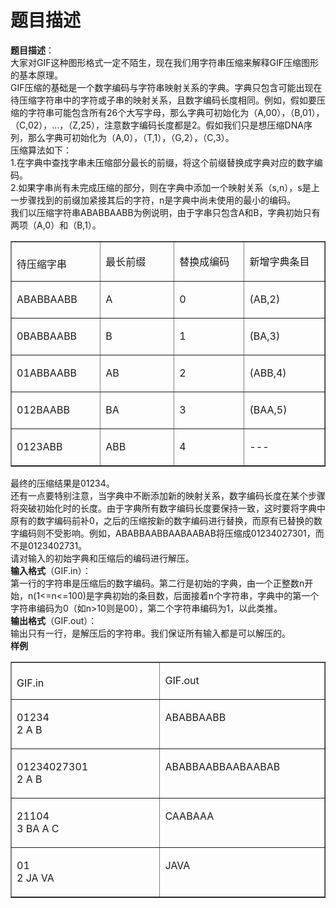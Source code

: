 # 题目描述


<p>
	<strong>题目描述</strong>：<strong> </strong><br/>
大家对GIF这种图形格式一定不陌生，现在我们用字符串压缩来解释GIF压缩图形的基本原理。<br/>
GIF压缩的基础是一个数字编码与字符串映射关系的字典。字典只包含可能出现在待压缩字符串中的字符或子串的映射关系，且数字编码长度相同。例如，假如要压缩的字符串可能包含所有26个大写字母，那么字典可初始化为（A,00），（B,01），（C,02），…，（Z,25），注意数字编码长度都是2。假如我们只是想压缩DNA序列，那么字典可初始化为（A,0），（T,1），（G,2），（C,3）。<br/>
压缩算法如下：<br/>
1.在字典中查找字串未压缩部分最长的前缀，将这个前缀替换成字典对应的数字编码。<br/>
2.如果字串尚有未完成压缩的部分，则在字典中添加一个映射关系（s,n），s是上一步骤找到的前缀加紧接其后的字符，n是字典中尚未使用的最小的编码。<br/>
我们以压缩字符串ABABBAABB为例说明，由于字串只包含A和B，字典初始只有两项（A,0）和（B,1）。
</p>
<table border="1" cellpadding="0" cellspacing="0">
	<tbody>
		<tr>
			<td valign="top" width="142">
				<br/>
待压缩字串
			</td>
			<td valign="top" width="142">
				<p>
					最长前缀
				</p>
			</td>
			<td valign="top" width="142">
				<p>
					替换成编码
				</p>
			</td>
			<td valign="top" width="142">
				<p>
					新增字典条目
				</p>
			</td>
		</tr>
		<tr>
			<td valign="top" width="142">
				<p>
					ABABBAABB
				</p>
			</td>
			<td valign="top" width="142">
				<p>
					A
				</p>
			</td>
			<td valign="top" width="142">
				<p>
					0
				</p>
			</td>
			<td valign="top" width="142">
				<p>
					(AB,2)
				</p>
			</td>
		</tr>
		<tr>
			<td valign="top" width="142">
				<p>
					0BABBAABB
				</p>
			</td>
			<td valign="top" width="142">
				<p>
					B
				</p>
			</td>
			<td valign="top" width="142">
				<p>
					1
				</p>
			</td>
			<td valign="top" width="142">
				<p>
					(BA,3)
				</p>
			</td>
		</tr>
		<tr>
			<td valign="top" width="142">
				<p>
					01ABBAABB
				</p>
			</td>
			<td valign="top" width="142">
				<p>
					AB
				</p>
			</td>
			<td valign="top" width="142">
				<p>
					2
				</p>
			</td>
			<td valign="top" width="142">
				<p>
					(ABB,4)
				</p>
			</td>
		</tr>
		<tr>
			<td valign="top" width="142">
				<p>
					012BAABB
				</p>
			</td>
			<td valign="top" width="142">
				<p>
					BA
				</p>
			</td>
			<td valign="top" width="142">
				<p>
					3
				</p>
			</td>
			<td valign="top" width="142">
				<p>
					(BAA,5)
				</p>
			</td>
		</tr>
		<tr>
			<td valign="top" width="142">
				<p>
					0123ABB
				</p>
			</td>
			<td valign="top" width="142">
				<p>
					ABB
				</p>
			</td>
			<td valign="top" width="142">
				<p>
					4
				</p>
			</td>
			<td valign="top" width="142">
				<p>
					---
				</p>
			</td>
		</tr>
	</tbody>
</table>
<p>
	最终的压缩结果是01234。<br/>
还有一点要特别注意，当字典中不断添加新的映射关系，数字编码长度在某个步骤将突破初始化时的长度。由于字典所有数字编码长度要保持一致，这时要将字典中原有的数字编码前补0，之后的压缩按新的数字编码进行替换，而原有已替换的数字编码则不受影响。例如，ABABBAABBAABAABAB将压缩成01234027301，而不是0123402731。<br/>
请对输入的初始字典和压缩后的编码进行解压。<br/>
<strong>输入格式</strong>（GIF.in）：<br/>
第一行的字符串是压缩后的数字编码。第二行是初始的字典，由一个正整数n开始，n(1&lt;=n&lt;=100)是字典初始的条目数，后面接着n个字符串，字典中的第一个字符串编码为0（如n&gt;10则是00），第二个字符串编码为1，以此类推。<br/>
<strong>输出格式</strong>（GIF.out）：<br/>
输出只有一行，是解压后的字符串。我们保证所有输入都是可以解压的。<br/>
<strong>样例 </strong>
</p>
<table border="1" cellpadding="0" cellspacing="0">
	<tbody>
		<tr>
			<td valign="top" width="284">
				<br/>
GIF.in
			</td>
			<td valign="top" width="284">
				<p>
					GIF.out
				</p>
			</td>
		</tr>
		<tr>
			<td valign="top" width="284">
				<p>
					01234<br/>
2 A B
				</p>
			</td>
			<td valign="top" width="284">
				<p>
					ABABBAABB
				</p>
			</td>
		</tr>
		<tr>
			<td valign="top" width="284">
				<p>
					01234027301<br/>
2 A B
				</p>
			</td>
			<td valign="top" width="284">
				<p>
					ABABBAABBAABAABAB
				</p>
			</td>
		</tr>
		<tr>
			<td valign="top" width="284">
				<p>
					21104<br/>
3 BA A C
				</p>
			</td>
			<td valign="top" width="284">
				<p>
					CAABAAA
				</p>
			</td>
		</tr>
		<tr>
			<td valign="top" width="284">
				<p>
					01<br/>
2 JA VA
				</p>
			</td>
			<td valign="top" width="284">
				<p>
					JAVA
				</p>
			</td>
		</tr>
	</tbody>
</table>
